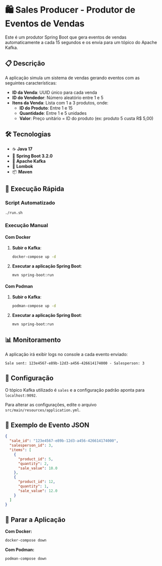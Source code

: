 # 🛍️ Sales Producer - Produtor de Eventos de Vendas

Este é um produtor Spring Boot que gera eventos de vendas automaticamente a cada 15 segundos e os envia para um tópico do Apache Kafka.

## 📋 Descrição

A aplicação simula um sistema de vendas gerando eventos com as seguintes características:

- **ID da Venda**: UUID único para cada venda
- **ID do Vendedor**: Número aleatório entre 1 e 5
- **Itens da Venda**: Lista com 1 a 3 produtos, onde:
  - **ID do Produto**: Entre 1 e 15
  - **Quantidade**: Entre 1 e 5 unidades
  - **Valor**: Preço unitário = ID do produto (ex: produto 5 custa R$ 5,00)

## 🛠️ Tecnologias

- ☕ **Java 17**
- 🚀 **Spring Boot 3.2.0**
- 📡 **Apache Kafka**
- 🔧 **Lombok**
- 📦 **Maven**

## 🚀 Execução Rápida

### Script Automatizado
```bash
./run.sh
```

### Execução Manual

#### Com Docker
1. **Subir o Kafka**:
   ```bash
   docker-compose up -d
   ```

2. **Executar a aplicação Spring Boot**:
   ```bash
   mvn spring-boot:run
   ```

#### Com Podman
1. **Subir o Kafka**:
   ```bash
   podman-compose up -d
   ```

2. **Executar a aplicação Spring Boot**:
   ```bash
   mvn spring-boot:run
   ```

## 📊 Monitoramento

A aplicação irá exibir logs no console a cada evento enviado:
```
Sale sent: 123e4567-e89b-12d3-a456-426614174000 - Salesperson: 3
```

## 🔧 Configuração

O tópico Kafka utilizado é `sales` e a configuração padrão aponta para `localhost:9092`.

Para alterar as configurações, edite o arquivo `src/main/resources/application.yml`.

## 📝 Exemplo de Evento JSON

```json
{
  "sale_id": "123e4567-e89b-12d3-a456-426614174000",
  "salesperson_id": 3,
  "items": [
    {
      "product_id": 5,
      "quantity": 2,
      "sale_value": 10.0
    },
    {
      "product_id": 12,
      "quantity": 1,
      "sale_value": 12.0
    }
  ]
}
```

## 🛑 Parar a Aplicação

**Com Docker:**
```bash
docker-compose down
```

**Com Podman:**
```bash
podman-compose down
```